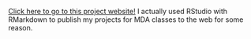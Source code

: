 [Click here to go to this project website!](https://stawarzkrzysztof.github.io/multivariate_data_analysis/)
I actually used RStudio with RMarkdown to publish my projects for MDA classes to the web for some reason.

